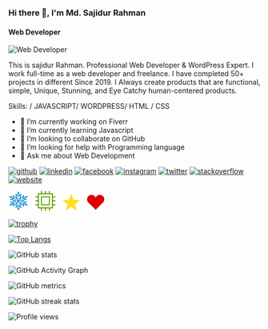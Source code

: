 ### Hi there 👋, I'm Md. Sajidur Rahman
#### Web Developer
![Web Developer](https://media-exp1.licdn.com/dms/image/C5616AQEgS6G6HWVUmQ/profile-displaybackgroundimage-shrink_200_800/0/1632438587842?e=1643241600&v=beta&t=kFYL-dCxDq2ZI1TZXHoGmrlnCAb20jZck5HA07jv0ak)

This is sajidur Rahman. Professional Web Developer & WordPress Expert. I work full-time as a web developer and freelance.
I have completed 50+ projects in different Since 2019.
I Always create products that are functional, simple, Unique, Stunning, and Eye Catchy human-centered products.

Skills: / JAVASCRIPT/ WORDPRESS/ HTML / CSS

- 🔭 I’m currently working on Fiverr 
- 🌱 I’m currently learning Javascript 
- 👯 I’m looking to collaborate on GitHub 
- 🤔 I’m looking for help with Programming language  
- 💬 Ask me about Web Development 


[<img src='https://cdn.jsdelivr.net/npm/simple-icons@3.0.1/icons/github.svg' alt='github' height='40'>](https://github.com/TDSajid)  [<img src='https://cdn.jsdelivr.net/npm/simple-icons@3.0.1/icons/linkedin.svg' alt='linkedin' height='40'>](https://www.linkedin.com/in/tdsajid99/)  [<img src='https://cdn.jsdelivr.net/npm/simple-icons@3.0.1/icons/facebook.svg' alt='facebook' height='40'>](https://www.facebook.com/TDSajid99)  [<img src='https://cdn.jsdelivr.net/npm/simple-icons@3.0.1/icons/instagram.svg' alt='instagram' height='40'>](https://www.instagram.com/td_sajid99/)  [<img src='https://cdn.jsdelivr.net/npm/simple-icons@3.0.1/icons/twitter.svg' alt='twitter' height='40'>](https://twitter.com/TDSajid99)  [<img src='https://cdn.jsdelivr.net/npm/simple-icons@3.0.1/icons/stackoverflow.svg' alt='stackoverflow' height='40'>](https://stackoverflow.com/users/md-sajidur)  [<img src='https://cdn.jsdelivr.net/npm/simple-icons@3.0.1/icons/icloud.svg' alt='website' height='40'>](https://www.behance.net/TDSajid99)  

<a href='https://archiveprogram.github.com/'><img src='https://raw.githubusercontent.com/acervenky/animated-github-badges/master/assets/acbadge.gif' width='40' height='40'></a> <a href='https://docs.github.com/en/developers'><img src='https://raw.githubusercontent.com/acervenky/animated-github-badges/master/assets/devbadge.gif' width='40' height='40'></a> <a href='https://stars.github.com/'><img src='https://raw.githubusercontent.com/acervenky/animated-github-badges/master/assets/starbadge.gif' width='35' height='35'></a> <a href='https://docs.github.com/en/github/supporting-the-open-source-community-with-github-sponsors'><img src='https://raw.githubusercontent.com/acervenky/animated-github-badges/master/assets/sponsorbadge.gif' width='35' height='35'></a> 

[![trophy](https://github-profile-trophy.vercel.app/?username=TDSajid)](https://github.com/ryo-ma/github-profile-trophy)

[![Top Langs](https://github-readme-stats.vercel.app/api/top-langs/?username=TDSajid)](https://github.com/anuraghazra/github-readme-stats)

![GitHub stats](https://github-readme-stats.vercel.app/api?username=TDSajid&show_icons=true&count_private=true)  

![GitHub Activity Graph](https://activity-graph.herokuapp.com/graph?username=TDSajid)  

![GitHub metrics](https://metrics.lecoq.io/TDSajid)  

![GitHub streak stats](https://github-readme-streak-stats.herokuapp.com/?user=TDSajid)  

![Profile views](https://gpvc.arturio.dev/TDSajid)  
